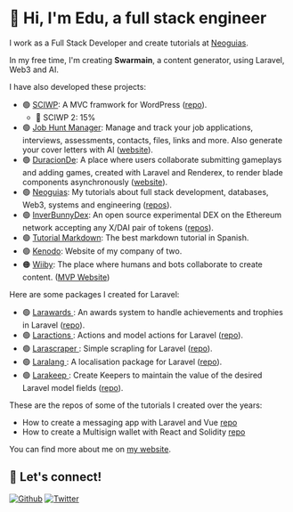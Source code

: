 # 👋 Hi, I'm Edu, a full stack engineer

I work as a Full Stack Developer and create tutorials at [Neoguias](https://www.neoguias.com/).

In my free time, I'm creating **Swarmain**, a content generator, using Laravel, Web3 and AI.

I have also developed these projects:

- 🟢 [SCIWP](https://sciwp.com/): A MVC framwork for WordPress ([repo](https://github.com/sciwp)).
  - 🔨 SCIWP 2: 15%
- 🟢 [Job Hunt Manager](https://jobhuntmanager.com/): Manage and track your job applications, interviews, assessments, contacts, files, links and more. Also generate your cover letters with AI ([website](https://jobhuntmanager.com/)).
- 🟢 [DuracionDe](https://duracionde.com/): A place where users collaborate submitting gameplays and adding games, created with Laravel and Renderex, to render blade components asynchronously ([website](https://duracionde.com/)).
- 🟢 [Neoguias](https://www.neoguias.com/): My tutorials about full stack development, databases, Web3, systems and engineering ([repos](https://github.com/neoguias)).
- 🟢 [InverBunnyDex](https://github.com/edulazaro/inverbunny-exchange ): An open source experimental DEX on the Ethereum network accepting any X/DAI pair of tokens ([repos](https://github.com/edulazaro/inverbunny-exchange )).
- 🟢 [Tutorial Markdown](https://tutorialmarkdown.com/): The best markdown tutorial in Spanish.
- 🟢 [Kenodo](https://kenodo.com/): Website of my company of two.
- 🟠 [Wiiby](https://wiiby.com/): The place where humans and bots collaborate to create content. ([MVP Website](https://wiiby.com/))

Here are some packages I created for Laravel:

- 🟢 [Larawards ](https://github.com/edulazaro/larawards): An awards system to handle achievements and trophies in Laravel ([repo](https://github.com/edulazaro/larawards)).
- 🟢 [Laractions ](https://github.com/edulazaro/laractions): Actions and model actions for Laravel ([repo](https://github.com/edulazaro/laractions)).
- 🟢 [Larascraper ](https://github.com/edulazaro/larascraper): Simple scrapling for Laravel ([repo](https://github.com/edulazaro/larascraper)).
- 🟢 [Laralang ](https://packagist.org/packages/edulazaro/laralang): A localisation package for Laravel ([repo](https://github.com/edulazaro/laralang)).
- 🟢 [Larakeep ](https://github.com/edulazaro/larakeep): Create Keepers to maintain the value of the desired Laravel model fields ([repo](https://github.com/edulazaro/larakeep)).

These are the repos of some of the tutorials I created over the years:

- How to create a messaging app with Laravel and Vue [repo](https://github.com/neoguias/tutorial-mensajeria-laravel-vue)
- How to create a Multisign wallet with React and Solidity [repo](https://github.com/neoguias/tutorial-wallet-multifirma)


You can find more about me on [my website](https://edulazaro.com).

## 🔗 Let's connect!

<a href="https://github.com/edulazaro" target="_blank"><img alt="Github" src="https://img.shields.io/badge/GitHub-%2312100E.svg?&style=for-the-badge&logo=Github&logoColor=white" /></a>
<a href="https://twitter.com/neeonez" target="_blank"><img alt="Twitter" src="https://img.shields.io/badge/twitter-%231DA1F2.svg?&style=for-the-badge&logo=twitter&logoColor=white" /></a>
